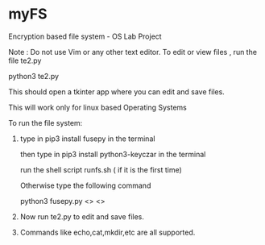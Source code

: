 # myFS
Encryption based file system - OS Lab Project

Note : Do not use Vim or any other text editor.
To edit or view files , run the file te2.py

python3 te2.py

This should open a tkinter app where you can edit and save files.

This will work only for linux based Operating Systems

To run the file system:

1) type in pip3 install fusepy in the terminal

   then type in pip3 install python3-keyczar in the terminal
   
   run the shell script runfs.sh ( if it is the first time)
   
   Otherwise type the following command
   
   python3 fusepy.py <<Your-root>> <<Your-mountpoint>>

2) Now run te2.py to edit and save files.

3) Commands like echo,cat,mkdir,etc are all supported.
